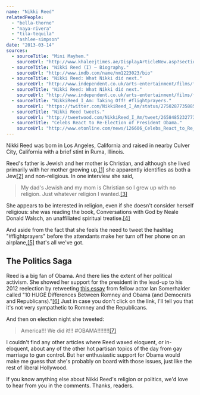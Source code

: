 ```yaml
---
name: "Nikki Reed"
relatedPeople:
  - "bella-thorne"
  - "naya-rivera"
  - "tila-tequila"
  - "ashlee-simpson"
date: "2013-03-14"
sources:
  - sourceTitle: "Mini Mayhem."
    sourceUrl: "http://www.khaleejtimes.ae/DisplayArticleNew.asp?section=citytimes&xfile=data/citytimes/2006/july/citytimes_july119.xml"
  - sourceTitle: "Nikki Reed (I) – Biography."
    sourceUrl: "http://www.imdb.com/name/nm1223023/bio"
  - sourceTitle: "Nikki Reed: What Nikki did next."
    sourceUrl: "http://www.independent.co.uk/arts-entertainment/films/features/nikki-reed-what-nikki-did-next-6170311.html"
  - sourceTitle: "Nikki Reed: What Nikki did next."
    sourceUrl: "http://www.independent.co.uk/arts-entertainment/films/features/nikki-reed-what-nikki-did-next-6170311.html"
  - sourceTitle: "NikkiReed_I_Am: Taking Off! #flightprayers."
    sourceUrl: "https://twitter.com/NikkiReed_I_Am/status/275028773588574211"
  - sourceTitle: "Nikki Reed tweets."
    sourceUrl: "http://tweetwood.com/NikkiReed_I_Am/tweet/265848523277344769"
  - sourceTitle: "Celebs React to Re-Election of President Obama."
    sourceUrl: "http://www.etonline.com/news/126606_Celebs_React_to_Re_Election_of_President_Barack_Obama/index.html"
---
```


Nikki Reed was born in Los Angeles, California and raised in nearby Culver City, California with a brief stint in Ruma, Illinois.

Reed's father is Jewish and her mother is Christian, and although she lived primarily with her mother growing up,<a class="source-citation" href="http://www.khaleejtimes.ae/DisplayArticleNew.asp?section=citytimes&xfile=data/citytimes/2006/july/citytimes_july119.xml" title="Mini Mayhem.">[1]</a> she apparently identifies as both a Jew<a class="source-citation" href="http://www.imdb.com/name/nm1223023/bio" title="Nikki Reed (I) – Biography.">[2]</a> and non-religious. In one interview she said,

>My dad's Jewish and my mom is Christian so I grew up with no religion. Just whatever religion I wanted.<a class="source-citation" href="http://www.independent.co.uk/arts-entertainment/films/features/nikki-reed-what-nikki-did-next-6170311.html" title="Nikki Reed: What Nikki did next.">[3]</a>

She appears to be interested in religion, even if she doesn't consider herself religious: she was reading the book, Conversations with God by Neale Donald Walsch, an unaffiliated spiritual treatise.<a class="source-citation" href="http://www.independent.co.uk/arts-entertainment/films/features/nikki-reed-what-nikki-did-next-6170311.html" title="Nikki Reed: What Nikki did next.">[4]</a>

And aside from the fact that she feels the need to tweet the hashtag "#flightprayers" before the attendants make her turn off her phone on an airplane,<a class="source-citation" href="https://twitter.com/NikkiReed_I_Am/status/275028773588574211" title="NikkiReed_I_Am: Taking Off! #flightprayers.">[5]</a> that's all we've got.


## The Politics Saga

Reed is a big fan of Obama. And there lies the extent of her political activism. She showed her support for the president in the lead-up to his 2012 reelection by retweeting [this essay](http://www.twitlonger.com/show/jtmapc) from fellow actor Ian Somerhalder called "10 HUGE Differences Between Romney and Obama (and Democrats and Republicans)."<a class="source-citation" href="http://tweetwood.com/NikkiReed_I_Am/tweet/265848523277344769" title="Nikki Reed tweets.">[6]</a> Just in case you don't click on the link, I'll tell you that it's not very sympathetic to Romney and the Republicans.

And then on election night she tweeted:

>America!!! We did it!!! #OBAMA!!!!!!!!<a class="source-citation" href="http://www.etonline.com/news/126606_Celebs_React_to_Re_Election_of_President_Barack_Obama/index.html" title="Celebs React to Re-Election of President Obama.">[7]</a>

I couldn't find any other articles where Reed waxed eloquent, or in-eloquent, about any of the other hot partisan topics of the day from gay marriage to gun control. But her enthusiastic support for Obama would make me guess that she's probably on board with those issues, just like the rest of liberal Hollywood.

If you know anything else about Nikki Reed's religion or politics, we'd love to hear from you in the comments. Thanks, readers.